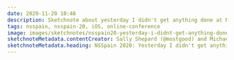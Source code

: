 ```yaml
---
date: 2020-11-20 10:48
description: Sketchnote about yesterday I didn't get anything done at NSSpain 2020
tags: nsspain, nsspain-20, iOS, online-conference
image: images/sketchnotes/nsspain20-yesterday-i-didnt-get-anything-done-small.jpg
sketchnoteMetadata.contentCreator: Sally Shepard (@mostgood) and Michael May (@CoderMay)
sketchnoteMetadata.heading: NSSpain 2020: Yesterday I didn't get anything done
---
```

